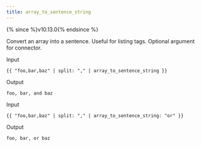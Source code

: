 ```yaml
---
title: array_to_sentence_string
---
```


{% since %}v10.13.0{% endsince %}

Convert an array into a sentence. Useful for listing tags. Optional argument for connector.

Input
```liquid
{{ "foo,bar,baz" | split: "," | array_to_sentence_string }}
```

Output
```text
foo, bar, and baz
```

Input
```liquid
{{ "foo,bar,baz" | split: "," | array_to_sentence_string: "or" }}
```

Output
```text
foo, bar, or baz
```
